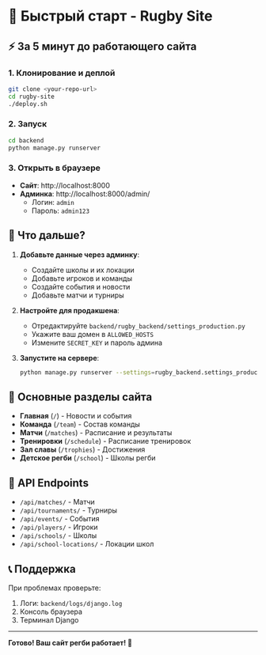# 🚀 Быстрый старт - Rugby Site

## ⚡ За 5 минут до работающего сайта

### 1. Клонирование и деплой
```bash
git clone <your-repo-url>
cd rugby-site
./deploy.sh
```

### 2. Запуск
```bash
cd backend
python manage.py runserver
```

### 3. Открыть в браузере
- **Сайт**: http://localhost:8000
- **Админка**: http://localhost:8000/admin/
  - Логин: `admin`
  - Пароль: `admin123`

## 📝 Что дальше?

1. **Добавьте данные через админку**:
   - Создайте школы и их локации
   - Добавьте игроков и команды
   - Создайте события и новости
   - Добавьте матчи и турниры

2. **Настройте для продакшена**:
   - Отредактируйте `backend/rugby_backend/settings_production.py`
   - Укажите ваш домен в `ALLOWED_HOSTS`
   - Измените `SECRET_KEY` и пароль админа

3. **Запустите на сервере**:
   ```bash
   python manage.py runserver --settings=rugby_backend.settings_production
   ```

## 🎯 Основные разделы сайта

- **Главная** (`/`) - Новости и события
- **Команда** (`/team`) - Состав команды
- **Матчи** (`/matches`) - Расписание и результаты
- **Тренировки** (`/schedule`) - Расписание тренировок
- **Зал славы** (`/trophies`) - Достижения
- **Детское регби** (`/school`) - Школы регби

## 🔧 API Endpoints

- `/api/matches/` - Матчи
- `/api/tournaments/` - Турниры
- `/api/events/` - События
- `/api/players/` - Игроки
- `/api/schools/` - Школы
- `/api/school-locations/` - Локации школ

## 📞 Поддержка

При проблемах проверьте:
1. Логи: `backend/logs/django.log`
2. Консоль браузера
3. Терминал Django

---

**Готово! Ваш сайт регби работает! 🏉**
